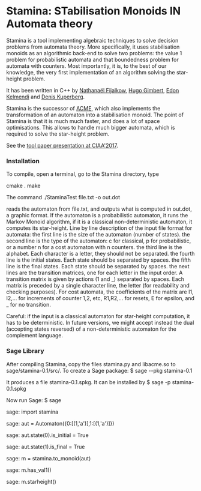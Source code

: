 # Stamina: STabilisation Monoids IN Automata theory

Stamina is a tool implementing algebraic techniques to solve decision problems from automata theory.
More specifically, it uses stabilisation monoids as an algorithmic back-end to solve two problems: the value 1 problem for probabilistic automata
and that boundedness problem for automata with counters.
Most importantly, it is, to the best of our knowledge, the very first implementation of an algorithm solving the star-height problem.

It has been written in C++ by [Nathanaël Fijalkow](nathanael-fijalkow.github.io/), [Hugo Gimbert](https://www.labri.fr/perso/gimbert/), [Edon Kelmendi](https://www.cs.ox.ac.uk/people/edon.kelmendi/) and [Denis Kuperberg](https://perso.ens-lyon.fr/denis.kuperberg/).

Stamina is the successor of [ACME](https://github.com/nathanael-fijalkow/acme), which also implements the transformation of an automaton into a stabilisation monoid. 
The point of Stamina is that it is much much faster, and does a lot of space optimisations.
This allows to handle much bigger automata, which is required to solve the star-height problem.

See the [tool paper presentation at CIAA'2017](https://github.com/nathanael-fijalkow/stamina/blob/master/CIAA_2017_Stamina.pdf).

### Installation

To compile, open a terminal, go to the Stamina directory, type

cmake .
make

The command
./StaminaTest file.txt -o out.dot

reads the automaton from file.txt, and outputs what is computed in out.dot, a graphic format. 
If the automaton is a probabilistic automaton, it runs the Markov Monoid algorithm, if it is a classical non-deterministic automaton, it computes its star-height. 
Line by line description of the input file format for automata:
the first line is the size of the automaton (number of states).
the second line is the type of the automaton: c for classical, p for probabilistic, or a number n for a cost automaton with n counters.
the third line is the alphabet. Each character is a letter, they should not be separated.
the fourth line is the initial states. Each state should be separated by spaces.
the fifth line is the final states. Each state should be separated by spaces.
the next lines are the transition matrices, one for each letter in the input order. A transition matrix is given by actions (1 and _) separated by spaces. Each matrix is preceded by a single character line, the letter (for readability and checking purposes).
For cost automata, the coefficients of the matrix are I1, I2,... for increments of counter 1,2, etc, R1,R2,... for resets, E for epsilon, and _ for no transition.

Careful: if the input is a classical automaton for star-height computation, it has to be deterministic. In future versions, we might accept instead the dual (accepting states reversed) of a non-deterministic automaton for the complement language.

### Sage Library 

After compiling Stamina, copy the files stamina.py and libacme.so to sage/stamina-0.1/src/. 
To create a Sage package:
$ sage --pkg stamina-0.1


It produces a file stamina-0.1.spkg. It can be installed by
$ sage -p stamina-0.1.spkg


Now run Sage:
$ sage

sage: import stamina

sage: aut = Automaton({0:[(1,'a')],1:[(1,'a')]})

sage: aut.state(0).is_initial = True

sage: aut.state(1).is_final = True

sage: m = stamina.to_monoid(aut)

sage: m.has_val1()

sage: m.starheight()






